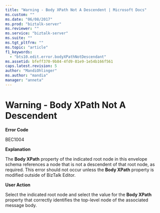 ```yaml
---
title: "Warning - Body XPath Not A Descendent | Microsoft Docs"
ms.custom: ""
ms.date: "06/08/2017"
ms.prod: "biztalk-server"
ms.reviewer: ""
ms.service: "biztalk-server"
ms.suite: ""
ms.tgt_pltfrm: ""
ms.topic: "article"
f1_keywords: 
  - "bts10.edit.error.bodyXPathNotDescendant"
ms.assetid: bfeff370-9b84-4fd9-81e9-1e54b166f561
caps.latest.revision: 5
author: "MandiOhlinger"
ms.author: "mandia"
manager: "anneta"
---
```

# Warning - Body XPath Not A Descendent
**Error Code**  
  
 BEC1004  
  
 **Explanation**  
  
 The **Body XPath** property of the indicated root node in this envelope schema references a node that is not a descendent of that root node, as required. This error should not occur unless the **Body XPath** property is modified outside of BizTalk Editor.  
  
 **User Action**  
  
 Select the indicated root node and select the value for the **Body XPath** property that correctly identifies the top-level node of the associated message body.